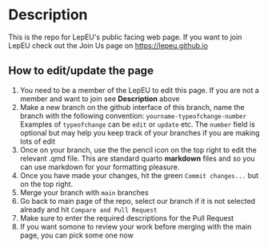 # Description

This is the repo for LepEU's public facing web page. If you want to join LepEU check out the Join Us page on https://lepeu.github.io


## How to edit/update the page

1. You need to be a member of the LepEU to edit this page. If you are not a member and want to join see **Description** above
2. Make a new branch on the github interface of this branch, name the branch with the following convention: `yourname-typeofchange-number`
   Examples of `typeofchange` can be `edit` or `update` etc. The `number` field is optional but may help you keep track of your branches if you are making lots of edit
3. Once on your branch, use the the pencil icon on the top right to edit the relevant .qmd file. This are standard quarto **markdown** files and so you can use markdown for your formatting pleasure.
4. Once you have made your changes, hit the green `Commit changes...` but on the top right.
5. Merge your branch with `main` branches
6. Go back to main page of the repo, select our branch if it is not selected already and hit `Compare and Pull Request`
7. Make sure to enter the required descriptions for the Pull Request
8. If you want somone to review your work before merging with the main page, you can pick some one now
